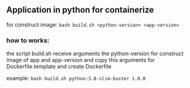 ## Application in python for containerize
for construct image: 
``bash build.sh <python-version> <app-version>``

### how to works: 
the script build.sh receive arguments the python-version for construct image of app and app-version and copy this arguments for Dockerfile.template and create Dockerfile 

example:
``bash build.sh python:3.8-slim-buster 1.0.0``